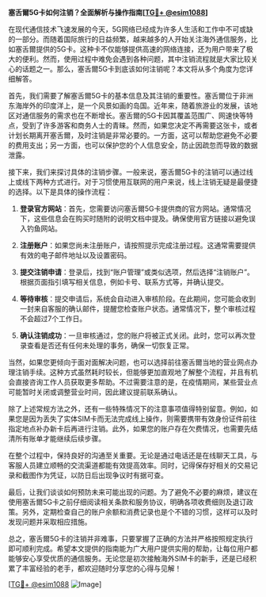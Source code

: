 **塞舌爾5G卡如何注销？全面解析与操作指南[[TG💪+ @esim1088](https://t.me/s/esim1088)]**

在现代通信技术飞速发展的今天，5G网络已经成为许多人生活和工作中不可或缺的一部分。而随着国际旅行的日益频繁，越来越多的人开始关注海外通信服务，比如塞舌爾提供的5G卡。这种卡不仅能够提供高速的网络连接，还为用户带来了极大的便利。然而，使用过程中难免会遇到各种问题，其中注销流程就是大家比较关心的话题之一。那么，塞舌爾5G卡到底该如何注销呢？本文将从多个角度为您详细解答。

首先，我们需要了解塞舌爾5G卡的基本信息及其注销的重要性。塞舌爾位于非洲东海岸外的印度洋上，是一个风景如画的岛国。近年来，随着旅游业的发展，该地区对通信服务的需求也在不断增长。塞舌爾的5G卡因其覆盖范围广、网速快等特点，受到了许多游客和商务人士的青睐。然而，如果您决定不再需要这张卡，或者计划长期离开塞舌爾，及时注销是非常必要的。一方面，这可以帮助您避免不必要的费用支出；另一方面，也可以保护您的个人信息安全，防止因疏忽而导致的数据泄露。

接下来，我们来探讨具体的注销步骤。一般来说，塞舌爾5G卡的注销可以通过线上或线下两种方式进行。对于习惯使用互联网的用户来说，线上注销无疑是最便捷的选择。以下是具体的操作流程：

1. **登录官方网站**：首先，您需要访问塞舌爾5G卡提供商的官方网站。通常情况下，这些信息会在购买时随附的说明文档中提及。确保使用官方链接以避免误入钓鱼网站。

2. **注册账户**：如果您尚未注册账户，请按照提示完成注册过程。这通常需要提供有效的电子邮件地址以及设置密码。

3. **提交注销申请**：登录后，找到“账户管理”或类似选项，然后选择“注销账户”。根据页面指引填写相关信息，例如卡号、联系方式等，并确认提交。

4. **等待审核**：提交申请后，系统会自动进入审核阶段。在此期间，您可能会收到一封来自客服的确认邮件，提醒您检查账户状态。通常情况下，整个审核过程不会超过7个工作日。

5. **确认注销成功**：一旦审核通过，您的账户将被正式关闭。此时，您可以再次登录查看是否还有任何未处理的事务，确保一切恢复正常。

当然，如果您更倾向于面对面解决问题，也可以选择前往塞舌爾当地的营业网点办理注销手续。这种方式虽然耗时较长，但能够更加直观地了解整个流程，并且有机会直接咨询工作人员获取更多帮助。不过需要注意的是，在疫情期间，某些营业点可能暂时关闭或调整营业时间，因此建议提前联系确认。

除了上述常规方法之外，还有一些特殊情况下的注意事项值得特别留意。例如，如果您是因为丢失了实体SIM卡而无法完成线上操作，则需要携带有效身份证件前往指定地点补办新卡后再进行注销。此外，如果您的账户存在欠费情况，也需要先结清所有账单才能继续后续步骤。

在整个过程中，保持良好的沟通至关重要。无论是通过电话还是在线聊天工具，与客服人员建立顺畅的交流渠道都能有效提高效率。同时，记得保存好相关的交易记录和截图作为凭证，以防日后出现争议时有据可查。

最后，让我们谈谈如何预防未来可能出现的问题。为了避免不必要的麻烦，建议在使用塞舌爾5G卡之前仔细阅读相关条款和服务协议，明确各项收费细则及退订政策。另外，定期检查自己的账户余额和消费记录也是个不错的习惯，这样可以及时发现问题并采取相应措施。

总之，塞舌爾5G卡的注销并非难事，只要掌握了正确的方法并严格按照规定执行即可顺利完成。希望本文提供的指南能为广大用户提供实用的帮助，让每位用户都能够安心享受优质的通信服务。无论您是初次接触海外SIM卡的新手，还是已经积累了丰富经验的老手，都欢迎随时分享您的心得与见解！

[[TG💪+ @esim1088](https://t.me/s/esim1088) ![Image](https://i.postimg.cc/4NQfJmqS/Snipaste-2025-05-13-00-14-12.png)]